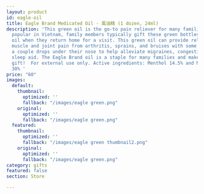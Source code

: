 ```yaml
---
layout: product
id: eagle-oil
title: Eagle Brand Medicated Oil - 風油精 (1 dozen, 24ml)
description: 'This green oil is the go-to pain reliever for many families. Especially
  popular in Vietnam, family members typically gift these green bottles of medicated
  oil when they return home for a visit. This green oil can provide relief for minor
  muscle and joint pain from arthritis, sprains, and bruises with some customers putting
  a couple drops under their nose to help alleviate migraines, congestion, or as a
  sleep aid. The Eagle Brand oil is a staple for many families and make for a great
  gift!  For external use only. Active ingredients: Menthol 14.5% and Methyl Salicytate
  30% '
price: "60"
images:
  default:
    thumbnail:
      optimized: ''
      fallback: "/images/eagle green.png"
    original:
      optimized: ''
      fallback: "/images/eagle green.png"
  featured:
    thumbnail:
      optimized: ''
      fallback: "/images/eagle green thumbnail2.png"
    original:
      optimized: ''
      fallback: "/images/eagle green.png"
category: gifts
featured: false
section: Store

---
```

